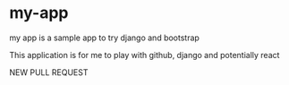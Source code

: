 # my-app
my app is a sample app to try django and bootstrap

This application is for me to play with github, django and potentially react


NEW PULL REQUEST